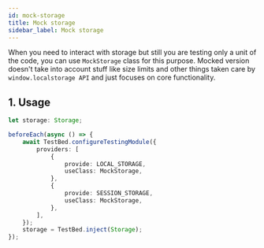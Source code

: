 ```yaml
---
id: mock-storage
title: Mock storage
sidebar_label: Mock storage
---
```


When you need to interact with storage but still you are testing only a unit of the code, you can use `MockStorage` class for this purpose. Mocked version doesn't take into account stuff like size limits and other things taken care by `window.localstorage API` and just focuses on core functionality.

## 1. Usage

```ts
let storage: Storage;

beforeEach(async () => {
	await TestBed.configureTestingModule({
		providers: [
			{
				provide: LOCAL_STORAGE,
				useClass: MockStorage,
			},
			{
				provide: SESSION_STORAGE,
				useClass: MockStorage,
			},
		],
	});
	storage = TestBed.inject(Storage);
});
```
